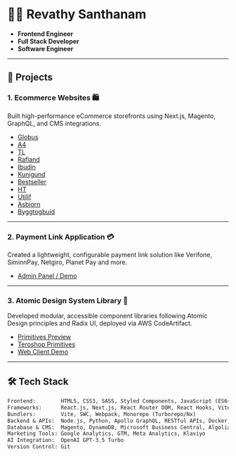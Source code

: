 # 👩‍💻 Revathy Santhanam  
- **Frontend Engineer**  
- **Full Stack Developer**  
- **Software Engineer**

---

## 🚀 Projects

### 1. Ecommerce Websites 🛍️ 
Built high-performance eCommerce storefronts using Next.js, Magento, GraphQL, and CMS integrations.

- [Globus](https://globus.is/)
- [A4](https://a4.is/)
- [TL](https://tl.is/)
- [Rafland](https://rafland.is/)
- [Ibudin](https://ibudin.is/)
- [Kunigund](https://kunigund.is/)
- [Bestseller](https://bestseller.is/)
- [HT](https://ht.is/)
- [Utilif](https://utilif.is/)
- [Asbjorn](https://asbjorn.is/)
- [Byggtogbuid](https://byggtogbuid.is/)

---

### 2. Payment Link Application 💳 
Created a lightweight, configurable payment link solution like Verifone, SiminnPay, Netgiro, Planet Pay and more.

- [Admin Panel / Demo](https://dev.clink.is/admin/theme)

---

### 3. Atomic Design System Library 🧩 
Developed modular, accessible component libraries following Atomic Design principles and Radix UI, deployed via AWS CodeArtifact.

- [Primitives Preview](https://primitives-preview.labs.roanuz.com/)
- [Teroshop Primitives](https://ts-primitives.tero.roanuz.com/)
- [Web Client Demo](https://ts-demo.tero.roanuz.com/product/e4bee85b-8586-ef11-ac23-000d3adddf54)

---

## 🛠️ Tech Stack

```txt
Frontend:        HTML5, CSS3, SASS, Styled Components, JavaScript (ES6+), TypeScript  
Frameworks:      React.js, Next.js, React Router DOM, React Hooks, Vite  
Bundlers:        Vite, SWC, Webpack, Monorepo (Turborepo/Nx)  
Backend & APIs:  Node.js, Python, Apollo GraphQL, RESTful APIs, Docker, AWS CodeArtifact  
Database & CMS:  Magento, DynamoDB, Microsoft Business Central, Algolia, DatoCMS  
Marketing Tools: Google Analytics, GTM, Meta Analytics, Klaviyo  
AI Integration:  OpenAI GPT-3.5 Turbo  
Version Control: Git
```
